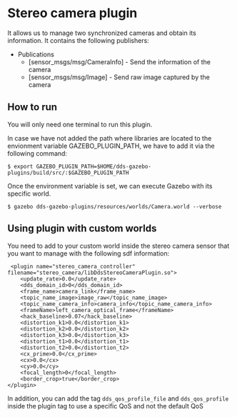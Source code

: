 # Stereo camera plugin
It allows us to manage two synchronized cameras and obtain its information. 
It contains the following publishers:
* Publications 
    * [sensor_msgs/msg/CameraInfo] - Send the information of the camera 
    * [sensor_msgs/msg/Image] - Send raw image captured by the camera

## How to run
You will only need one terminal to run this plugin. 

In case we have not added the path where libraries are located to the 
envionment variable GAZEBO_PLUGIN_PATH, we have to add it via the following 
command:

```
$ export GAZEBO_PLUGIN_PATH=$HOME/dds-gazebo-plugins/build/src/:$GAZEBO_PLUGIN_PATH
```
Once the environment variable is set, we can execute Gazebo with its specific world.

```
$ gazebo dds-gazebo-plugins/resources/worlds/Camera.world --verbose
```
## Using plugin with custom worlds

You need to add to your custom world inside the stereo camera sensor that 
you want to manage with the following sdf information:
```
 <plugin name="stereo_camera_controller" filename="stereo_camera/libDdsStereoCameraPlugin.so">
    <update_rate>0.0</update_rate>
    <dds_domain_id>0</dds_domain_id>
    <frame_name>camera_link</frame_name>
    <topic_name_image>image_raw</topic_name_image>
    <topic_name_camera_info>camera_info</topic_name_camera_info>
    <frameName>left_camera_optical_frame</frameName>
    <hack_baseline>0.07</hack_baseline>
    <distortion_k1>0.0</distortion_k1>
    <distortion_k2>0.0</distortion_k2>
    <distortion_k3>0.0</distortion_k3>
    <distortion_t1>0.0</distortion_t1>
    <distortion_t2>0.0</distortion_t2>
    <cx_prime>0.0</cx_prime>
    <cx>0.0</cx>
    <cy>0.0</cy>
    <focal_length>0</focal_length>
    <border_crop>true</border_crop>
</plugin>
```

In addition, you can add the tag `dds_qos_profile_file` and `dds_qos_profile` 
inside the plugin tag to use a specific QoS and not the default QoS
